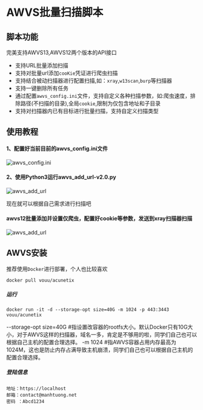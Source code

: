 # AWVS批量扫描脚本

## 脚本功能
完美支持AWVS13,AWVS12两个版本的API接口

* 支持URL批量添加扫描
* 支持对批量url添加`cooKie`凭证进行爬虫扫描
* 支持结合被动扫描器进行配置扫描,如：`xray`,`w13scan`,`burp`等扫描器
* 支持一键删除所有任务
* 通过配置`awvs_config.ini`文件，支持自定义各种扫描参数，如:爬虫速度，排除路径(不扫描的目录),全局`cookie`,限制为仅包含地址和子目录
* 支持对扫描器内已有目标进行批量扫描，支持自定义扫描类型

## 使用教程

#### 1、配置好当前目前的awvs_config.ini文件
![awvs_config.ini](https://github.com/test502git/awvs13_batch_py3/blob/master/add_log/config.png)


#### 2、使用Python3运行awvs_add_url-v2.0.py
![awvs_add_url](https://github.com/test502git/awvs13_batch_py3/blob/master/add_log/%E5%BE%AE%E4%BF%A1%E6%88%AA%E5%9B%BE_20200728190739.png)


现在就可以根据自己需求进行扫描吧


#### awvs12批量添加并设置仅爬虫，配置好cookie等参数，发送到xray扫描器扫描
![awvs_add_url](https://github.com/test502git/awvs13_batch_py3/blob/master/add_log/%E5%BE%AE%E4%BF%A1%E6%88%AA%E5%9B%BE_20200728204949.png)


## AWVS安装
推荐使用`Docker`进行部署，个人也比较喜欢

```
docker pull vouu/acunetix
```

##### 运行
```
docker run -it -d --storage-opt size=40G -m 1024 -p 443:3443 vouu/acunetix
```
 --storage-opt size=40G #指设置改容器的rootfs大小。默认Docker只有10G大小，对于AWVS这样的扫描器，域名一多，肯定是不够用的啦，同学们自己也可以根据自己主机的配置合理选择。
 -m 1024                #指AWVS容器占用内存最高为1024M，这也是防止内存占满导致主机崩溃，同学们自己也可以根据自己主机的配置合理选择。


##### 登陆信息
```
地址：https://localhost
邮箱：contact@manhtuong.net
密码 ：Abcd1234
```
